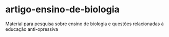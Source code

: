 # artigo-ensino-de-biologia
Material para pesquisa sobre ensino de biologia e questões relacionadas à educação anti-opressiva
